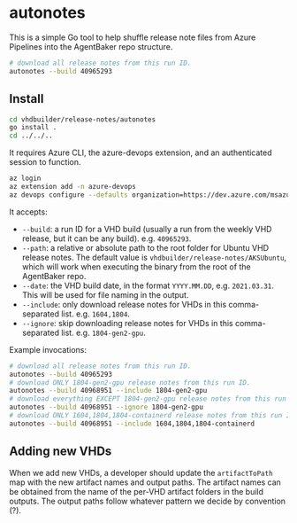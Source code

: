 # autonotes

This is a simple Go tool to help shuffle release note files
from Azure Pipelines into the AgentBaker repo structure.

```bash
# download all release notes from this run ID.
autonotes --build 40965293
```

## Install

```bash
cd vhdbuilder/release-notes/autonotes
go install .
cd ../../..
```

It requires Azure CLI, the azure-devops extension, and an authenticated
session to function.

```bash
az login
az extension add -n azure-devops
az devops configure --defaults organization=https://dev.azure.com/msazure project=CloudNativeCompute
```

It accepts:

- `--build`: a run ID for a VHD build (usually a run from the weekly VHD
  release, but it can be any build). e.g. `40965293`.
- `--path`: a relative or absolute path to the root folder for Ubuntu
  VHD release notes. The default value is
  `vhdbuilder/release-notes/AKSUbuntu`, which will work when executing
  the binary from the root of the AgentBaker repo.
- `--date`: the VHD build date, in the format `YYYY.MM.DD`, e.g.
  `2021.03.31`. This will be used for file naming in the output.
- `--include`: only download release notes for VHDs in this
  comma-separated list. e.g. `1604,1804`.
- `--ignore`: skip downloading release notes for VHDs in this
  comma-separated list. e.g. `1804-gen2-gpu`.

Example invocations:

```bash
# download all release notes from this run ID.
autonotes --build 40965293
# download ONLY 1804-gen2-gpu release notes from this run ID.
autonotes --build 40968951 --include 1804-gen2-gpu
# download everything EXCEPT 1804-gen2-gpu release notes from this run ID.
autonotes --build 40968951 --ignore 1804-gen2-gpu
# download ONLY 1604,1804,1804-containerd release notes from this run ID.
autonotes --build 40968951 --include 1604,1804,1804-containerd
```

## Adding new VHDs

When we add new VHDs, a developer should update the `artifactToPath` map
with the new artifact names and output paths. The artifact names can be
obtained from the name of the per-VHD artifact folders in the build
outputs. The output paths follow whatever pattern we decide by
convention (?).
